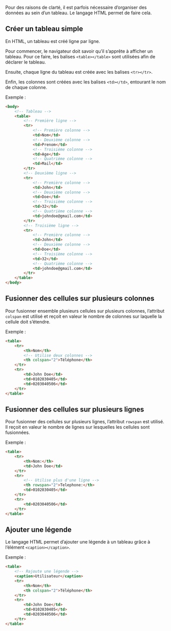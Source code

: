 Pour des raisons de clarté, il est parfois nécessaire d’organiser des données au sein d’un tableau. Le langage HTML permet de faire cela.

## Créer un tableau simple

En HTML, un tableau est créé ligne par ligne.

Pour commencer, le navigateur doit savoir qu’il s’apprête à afficher un tableau. Pour ce faire, les balises ```<table></table>``` sont utilisées afin de déclarer le tableau.

Ensuite, chaque ligne du tableau est créée avec les balises ```<tr></tr>```.

Enfin, les colonnes sont créées avec les balises ```<td></td>```, entourant le nom de chaque colonne.

Exemple :

``` html
<body>
    <!-- Tableau -->
    <table>
        <!-- Première ligne -->
        <tr>
            <!-- Première colonne -->
            <td>Nom</td>
            <!-- Deuxième colonne -->
            <td>Prenom</td>
            <!-- Troisième colonne -->
            <td>Age</td>
            <!-- Quatrième colonne -->
            <td>Mail</td>
        </tr>
        <!-- Deuxième ligne -->
        <tr>
            <!-- Première colonne -->
            <td>John</td>
            <!-- Deuxième colonne -->
            <td>Doe</td>
            <!-- Troisième colonne -->
            <td>32</td>
            <!-- Quatrième colonne -->
            <td>johndoe@gmail.com</td>
        </tr>
        <!-- Troisième ligne -->
        <tr>
            <!-- Première colonne -->
            <td>John</td>
            <!-- Deuxième colonne -->
            <td>Doe</td>
            <!-- Troisième colonne -->
            <td>32</td>
            <!-- Quatrième colonne -->
            <td>johndoe@gmail.com</td>
        </tr>
    </table>
</body>
```

## Fusionner des cellules sur plusieurs colonnes

Pour fusionner ensemble plusieurs cellules sur plusieurs colonnes, l’attribut ```colspan``` est utilisé et reçoit en valeur le nombre de colonnes sur laquelle la cellule doit s’étendre.

Exemple :

``` html
<table>
    <tr>
        <th>Nom</th>
        <!-- Utilise deux colonnes -->
        <th colspan="2">Téléphone</th>
    </tr>
    <tr>
        <td>John Doe</td>
        <td>0102030405</td>
        <td>0203040506</td>
    </tr>
</table>
```

## Fusionner des cellules sur plusieurs lignes

Pour fusionner des cellules sur plusieurs lignes, l’attribut ```rowspan``` est utilisé. Il reçoit en valeur le nombre de lignes sur lesquelles les cellules sont fusionnées. 

Exemple :

``` html
<table>
    <tr>
        <th>Nom:</th>
        <td>John Doe</td>
    </tr>
    <tr>
        <!-- Utilise plus d'une ligne -->
        <th rowspan="2">Telephone:</th>
        <td>0102030405</td>
    </tr>
    <tr>
        <td>0203040506</td>
    </tr>
</table>
```

## Ajouter une légende

Le langage HTML permet d’ajouter une légende à un tableau grâce à l’élément ```<caption></caption>```.

Exemple :

``` html
<table>
    <!-- Rajoute une légende -->
    <caption>Utilisateur</caption>
    <tr>
        <th>Nom</th>
        <th colspan="2">Téléphone</th>
    </tr>
    <tr>
        <td>John Doe</td>
        <td>0102030405</td>
        <td>0203040506</td>
    </tr>
</table>
```
